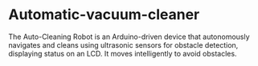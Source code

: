 # Automatic-vacuum-cleaner
The Auto-Cleaning Robot is an Arduino-driven device that autonomously navigates and cleans using ultrasonic sensors for obstacle detection, displaying status on an LCD. It moves intelligently to avoid obstacles.
